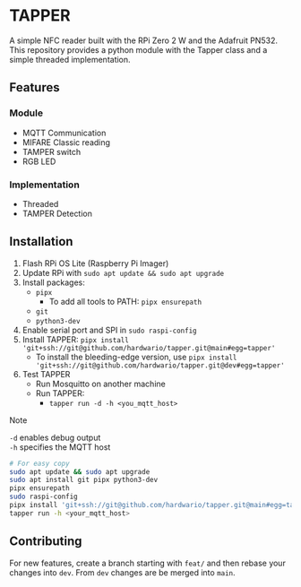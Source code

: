 # TAPPER

A simple NFC reader built with the RPi Zero 2 W and the Adafruit PN532.
This repository provides a python module with the Tapper class and a simple threaded implementation.

## Features

### Module

- MQTT Communication
- MIFARE Classic reading
- TAMPER switch
- RGB LED

### Implementation

- Threaded
- TAMPER Detection

## Installation

1. Flash RPi OS Lite (Raspberry Pi Imager)
2. Update RPi with `sudo apt update && sudo apt upgrade`
3. Install packages:
    - `pipx`
        - To add all tools to PATH: `pipx ensurepath`
    - `git`
    - `python3-dev`
4. Enable serial port and SPI in `sudo raspi-config`
5. Install TAPPER: `pipx install 'git+ssh://git@github.com/hardwario/tapper.git@main#egg=tapper'`
    - To install the bleeding-edge version, use
      `pipx install 'git+ssh://git@github.com/hardwario/tapper.git@dev#egg=tapper'`
6. Test TAPPER
    - Run Mosquitto on another machine
    - Run TAPPER:
        - `tapper run -d -h <you_mqtt_host>`

> [!NOTE]
> `-d` enables debug output  
> `-h` specifies the MQTT host

```bash
# For easy copy
sudo apt update && sudo apt upgrade
sudo apt install git pipx python3-dev
pipx ensurepath
sudo raspi-config
pipx install 'git+ssh://git@github.com/hardwario/tapper.git@main#egg=tapper'
tapper run -h <your_mqtt_host>
```

## Contributing

For new features, create a branch starting with `feat/` and then rebase your changes into `dev`.
From `dev` changes are be merged into `main`.
